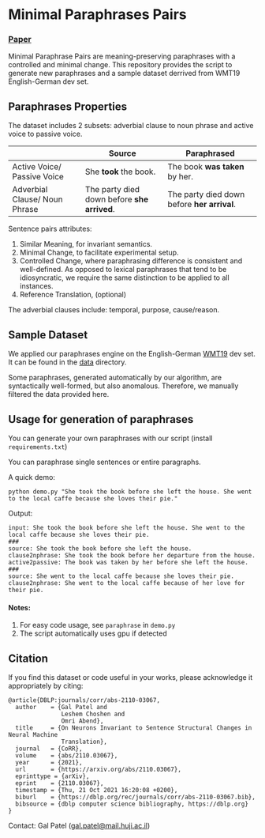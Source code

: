 # Minimal Paraphrases Pairs
### [Paper](https://arxiv.org/abs/2110.03067)

Minimal Paraphrase Pairs are meaning-preserving paraphrases with a controlled and minimal change.
This repository provides the script to generate new paraphrases and a sample dataset derrived from WMT19 English-German dev set.


## Paraphrases Properties
The dataset includes 2 subsets: adverbial clause to noun phrase and active voice to passive voice.

|                               | Source                                      | Paraphrased                                 |
|-------------------------------|---------------------------------------------|---------------------------------------------|
| Active Voice/ Passive Voice   | She **took** the book.                      | The book **was taken** by her.              |
| Adverbial Clause/ Noun Phrase | The party died down before **she arrived**. | The party died down before **her arrival**. |

Sentence pairs attributes:
1. Similar Meaning, for invariant semantics.
2. Minimal Change, to facilitate experimental setup.
3. Controlled Change, where paraphrasing difference is consistent and well-defined. As opposed to 
lexical paraphrases that tend to be idiosyncratic, we require the same distinction to be applied to all instances.
4. Reference Translation, (optional)

The adverbial clauses include: temporal, purpose, cause/reason.

## Sample Dataset
We applied our paraphrases engine on the English-German [WMT19](https://www.statmt.org/wmt19/translation-task.html) dev set. It can be found in the [data](data) directory.

Some paraphrases, generated automatically by our algorithm, are syntactically well-formed, but also 
anomalous. Therefore, we manually filtered the data provided here.

## Usage for generation of paraphrases
You can generate your own paraphrases with our script (install `requirements.txt`)

You can paraphrase single sentences or entire paragraphs.

A quick demo:
```
python demo.py "She took the book before she left the house. She went to the local caffe because she loves their pie."
```
Output:
```
input: She took the book before she left the house. She went to the local caffe because she loves their pie.
###
source: She took the book before she left the house.
clause2nphrase: She took the book before her departure from the house.
active2passive: The book was taken by her before she left the house.
###
source: She went to the local caffe because she loves their pie.
clause2nphrase: She went to the local caffe because of her love for their pie.
```

#### Notes:
1. For easy code usage, see `paraphrase` in `demo.py`
2. The script automatically uses gpu if detected



## Citation

If you find this dataset or code useful in your works, please acknowledge it
appropriately by citing:

```
@article{DBLP:journals/corr/abs-2110-03067,
  author    = {Gal Patel and
               Leshem Choshen and
               Omri Abend},
  title     = {On Neurons Invariant to Sentence Structural Changes in Neural Machine
               Translation},
  journal   = {CoRR},
  volume    = {abs/2110.03067},
  year      = {2021},
  url       = {https://arxiv.org/abs/2110.03067},
  eprinttype = {arXiv},
  eprint    = {2110.03067},
  timestamp = {Thu, 21 Oct 2021 16:20:08 +0200},
  biburl    = {https://dblp.org/rec/journals/corr/abs-2110-03067.bib},
  bibsource = {dblp computer science bibliography, https://dblp.org}
}
```

Contact: Gal Patel (gal.patel@mail.huji.ac.il)

